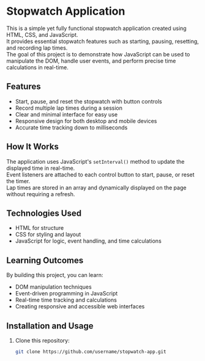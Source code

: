 # Stopwatch Application

This is a simple yet fully functional stopwatch application created using HTML, CSS, and JavaScript.  
It provides essential stopwatch features such as starting, pausing, resetting, and recording lap times.  
The goal of this project is to demonstrate how JavaScript can be used to manipulate the DOM, handle user events, and perform precise time calculations in real-time.

## Features
- Start, pause, and reset the stopwatch with button controls
- Record multiple lap times during a session
- Clear and minimal interface for easy use
- Responsive design for both desktop and mobile devices
- Accurate time tracking down to milliseconds

## How It Works
The application uses JavaScript's `setInterval()` method to update the displayed time in real-time.  
Event listeners are attached to each control button to start, pause, or reset the timer.  
Lap times are stored in an array and dynamically displayed on the page without requiring a refresh.

## Technologies Used
- HTML for structure
- CSS for styling and layout
- JavaScript for logic, event handling, and time calculations

## Learning Outcomes
By building this project, you can learn:
- DOM manipulation techniques
- Event-driven programming in JavaScript
- Real-time time tracking and calculations
- Creating responsive and accessible web interfaces

## Installation and Usage
1. Clone this repository:  
   ```bash
   git clone https://github.com/username/stopwatch-app.git

